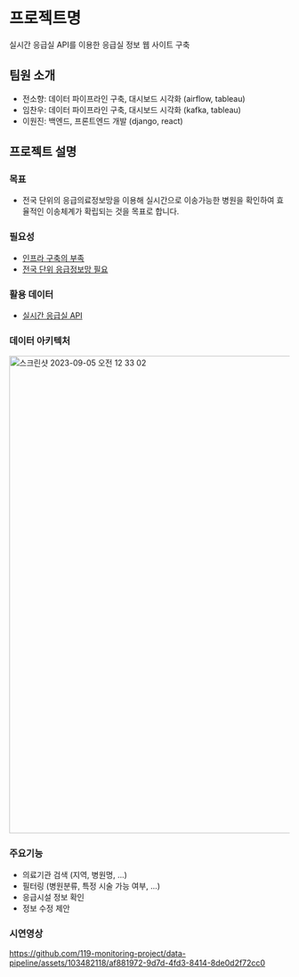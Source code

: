 # 프로젝트명

실시간 응급실 API를 이용한 응급실 정보 웹 사이트 구축

## 팀원 소개

- 전소향: 데이터 파이프라인 구축, 대시보드 시각화 (airflow, tableau) 
- 임찬우: 데이터 파이프라인 구축, 대시보드 시각화 (kafka, tableau)
- 이원진: 백엔드, 프론트엔드 개발 (django, react)

## 프로젝트 설명

### 목표
- 전국 단위의 응급의료정보망을 이용해 실시간으로 이송가능한 병원을 확인하여 효율적인 이송체계가 확립되는 것을 목표로 합니다.

### 필요성
- [인프라 구축의 부족](http://www.whosaeng.com/144454)
- [전국 단위 응급정보망 필요](https://medigatenews.com/news/3802606837)

### 활용 데이터
- [실시간 응급실 API](https://www.data.go.kr/data/15000563/openapi.do)

### 데이터 아키텍처
<img width="857" alt="스크린샷 2023-09-05 오전 12 33 02" src="https://github.com/119-monitoring-project/data-pipeline/assets/103482118/f8c4d325-59bc-4127-9c2f-03b239f13eb2">

### 주요기능

- 의료기관 검색 (지역, 병원명, …)
- 필터링 (병원분류, 특정 시술 가능 여부, …)
- 응급시설 정보 확인
- 정보 수정 제안

### 시연영상
https://github.com/119-monitoring-project/data-pipeline/assets/103482118/af881972-9d7d-4fd3-8414-8de0d2f72cc0
